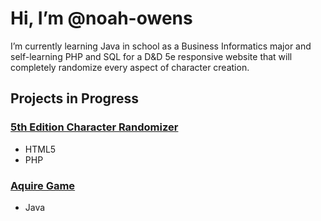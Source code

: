 # Hi, I’m @noah-owens

I’m currently learning Java in school as a Business Informatics major and self-learning PHP and SQL for a D&D 5e responsive website that will completely randomize every aspect of character creation.

## Projects in Progress

### [5th Edition Character Randomizer](https://github.com/noah-owens/5eRandomizer)
- HTML5
- PHP

### [Aquire Game](https://github.com/TeamGroup-Org/CS2263_Project1)
- Java
